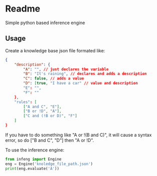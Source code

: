 # Readme

Simple python based inference engine

## Usage

Create a knowledge base json file formated like:
```json
{
	"description": {
		"A": "", // just declares the variable
		"B": "It's raining", // declares and adds a description
		"C": false, // adds a value
		"D": [true, "I have a car" // value and description
		"E": "",
		"F": ""
	},
	"rules": [
		["A and C", "E"],
		["B or !D", "A"],
		["C and (!B or D)", "F"]
	]
}
```
If you have to do something like "A or !(B and C)", it will cause a syntax error, so do ["B and C", "D"] then "A or !D".

To use the inference engine:
```python
from infeng import Engine
eng = Engine('knoledge_file_path.json')
print(eng.evaluate('A'))
```
